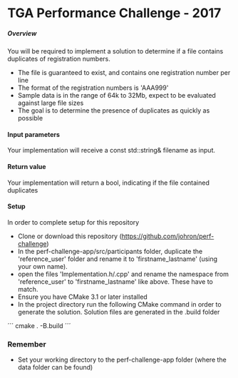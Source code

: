 # TGA Performance Challenge - 2017

##### Overview
You will be required to implement a solution to determine if a file contains duplicates of registration numbers.

* The file is guaranteed to exist, and contains one registration number per line
* The format of the registration numbers is 'AAA999'
* Sample data is in the range of 64k to 32Mb, expect to be evaluated against large file sizes
* The goal is to determine the presence of duplicates as quickly as possible

#### Input parameters
Your implementation will receive a const std::string& filename as input.

#### Return value
Your implementation will return a bool, indicating if the file contained duplicates

#### Setup
In order to complete setup for this repository
* Clone or download this repository (https://github.com/johron/perf-challenge)
* In the perf-challenge-app/src/participants folder, duplicate the 'reference_user' folder and rename it to 'firstname_lastname' (using your own name).
* open the files 'Implementation.h/.cpp' and rename the namespace from 'reference_user' to 'firstname_lastname' like above. These have to match.
* Ensure you have CMake 3.1 or later installed
* In the project directory run the following CMake command in order to generate the solution. Solution files are generated in the .build folder

 ´´´
 cmake . -B.build
 ´´´


### Remember
* Set your working directory to the perf-challenge-app folder (where the data folder can be found)
